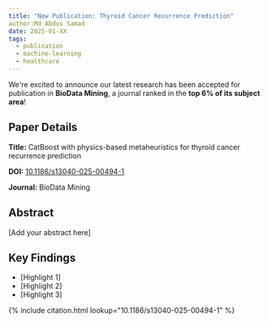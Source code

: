 ```yaml
---
title: "New Publication: Thyroid Cancer Recurrence Prediction"
author:Md Abdus Samad
date: 2025-01-XX
tags:
  - publication
  - machine-learning
  - healthcare
---
```


We're excited to announce our latest research has been accepted for publication in **BioData Mining**, a journal ranked in the **top 6% of its subject area**!

## Paper Details

**Title:** CatBoost with physics-based metaheuristics for thyroid cancer recurrence prediction

**DOI:** [10.1186/s13040-025-00494-1](https://doi.org/10.1186/s13040-025-00494-1)

**Journal:** BioData Mining

## Abstract

[Add your abstract here]

## Key Findings

- [Highlight 1]
- [Highlight 2]
- [Highlight 3]

{% include citation.html lookup="10.1186/s13040-025-00494-1" %}
